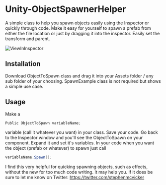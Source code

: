 # Unity-ObjectSpawnerHelper
A simple class to help you spawn objects easily using the Inspector or quickly through code.
Make it easy for yourself to spawn a prefab from either the file location or just by dragging it into the inspector.
Easily set the transform and parent.

![ViewInInspector](https://pbs.twimg.com/media/DoIndi3UYAAZ1qP.jpg)

## Installation
Download ObjectToSpawn class and drag it into your Assets folder / any sub folder of your choosing.
SpawnExample class is not required but shows a simple use case.

## Usage
Make a 
```c#
Public ObjectToSpawn variableName;
```
variable (call it whatever you want) in your class. 
Save your code.
Go back to the Inspector window and you'll see the ObjectToSpawn on your component. Expand it and set it's variables.
In your code when you want the object (prefab or whatever) to spawn just call
```c#
variableName.Spawn();
```

I find this very helpful for quicking spawning objects, such as effects, without the new for too much code writing. It may help you.
If it does be sure to let me know on Twitter: https://twitter.com/stephenmcvicker
